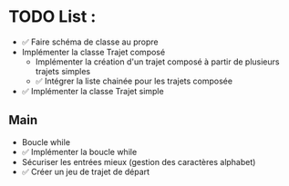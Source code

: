# TODO List : 

<ul>
  <li> ✅ Faire schéma de classe au propre
  <li> Implémenter la classe Trajet composé
      <ul>
      <li> Implémenter la création d'un trajet composé à partir de plusieurs trajets simples
      <li> ✅ Intégrer la liste chainée pour les trajets composée 
      </ul>
  <li> ✅ Implémenter la classe Trajet simple
</ul>


## Main
<ul>
  <li> Boucle while
    <li> ✅ Implémenter la boucle while
    <li> Sécuriser les entrées mieux (gestion des caractères alphabet)

  <li> ✅ Créer un jeu de trajet de départ
</ul>
  
